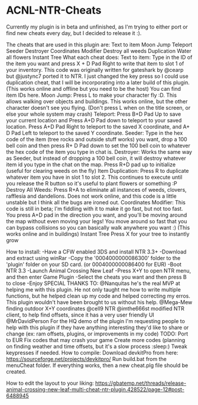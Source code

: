 # ACNL-NTR-Cheats
Currently my plugin is in beta and unfinished, as I'm trying to either port or find new cheats every day, but I decided to release it :).

The cheats that are used in this plugin are:
Text to item
Moon Jump
Teleport
Seeder
Destroyer
Coordinates Modifier
Destroy all weeds
Duplication
Water all flowers
Instant Tree
What each cheat does:
Text to item: Type in the ID of the item you want and press X + D Pad Right to write that item to slot 1 of your inventory. This code was originally written for gateshark by @cearp but @justync7 ported it to NTR. I just changed the key press so I could use duplication cheat, that I will be incorporating into a later build of this plugin. (This works online and offline but you need to be the host) You can find item IDs here.
Moon Jump: Press L to make your character fly :D. This allows walking over objects and buildings. This works online, but the other character doesn't see you flying. (Don't press L when on the title screen, or else your whole system may crash)
Teleport: Press B+D Pad Up to save your current location and Press A+D Pad down to teleport to your saved location. Press A+D Pad Right to teleport to the saved X coordinate, and A+ D Pad Left to teleport to the saved Y coordinate.
Seeder: Type in the hex code of the item (tree rocks and outside stuff works) you want, drop a 100 bell coin and then press R+ D Pad down to set the 100 bell coin to whatever the hex code of the item you type in chat is.
Destroyer: Works the same way as Seeder, but instead of dropping a 100 bell coin, it will destroy whatever item id you type in the chat on the map. Press R+D pad up to initialize (useful for clearing weeds on the fly)
Item Duplication:
Press R to duplicate whatever item you have in slot 1 to slot 2. This continues to execute until you release the R button so it's useful to plant flowers or something :P
Destroy All Weeds:
Press R+A to eliminate all instances of weeds, clovers, rafflesia and dandelions. Does not work online, and this code is a little unstable but I think all the bugs are ironed out.
Coordinates Modifier: This code is still in beta; I'm fiddling with it to make it go fast, but not too fast. You press A+D pad in the direction you want, and you'll be moving around the map without even moving your legs! You move around so fast that you can bypass collisions so you can basically walk anywhere you want :) (This works online and in buildings)
Instant Tree
Press X for your tree to instantly grow

How to install:
-Have a CFW enabled 3DS and install NTR 3.3+
-Download and extract using winRar
-Copy the '0004000000086300' folder to the 'plugin' folder on your SD card. (or 0004000000086400 for EUR)
-Boot NTR 3.3
-Launch Animal Crossing New Leaf
-Press X+Y to open NTR menu, and then enter Game Plugin
-Select the cheats you want and then press B to close
-Enjoy
SPECIAL THANKS TO:
@Nanquitas he's the real MVP at helping me with this plugin. He not only taught me how to write multiple functions, but he helped clean up my code and helped correcting my erros. This plugin wouldn't have been brought to us without his help.
@Mega-Mew finding outdoor X+Y coordinates
@cell9 NTR
@imthe666st modified NTR client, to help find offsets, since it has a very user friendly UI
@MrDavidPerson For the HQ demo of the plugin
I'm requesting people to help with this plugin if they have anything interesting they'd like to share or change (ex: ram offsets, plugins, or improvements in my code)
TODO:
Port to EUR
Fix codes that may crash your game
Create more codes (planning on finding weather and time offsets, but it's a slow process :sleep:)
Tweak keypresses if needed.
How to compile:
Download devkitPro from here: https://sourceforge.net/projects/devkitpro/
Run build.bat from the menuCheat folder. If everything works, then a new cheat.plg file should be created.

How to edit the layout to your liking:
https://gbatemp.net/threads/release-animal-crossing-new-leaf-multi-cheat-ntr-plugin.428522/page-12#post-6488945
